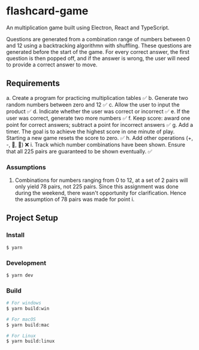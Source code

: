 # flashcard-game

An multiplication game built using Electron, React and TypeScript.

Questions are generated from a combination range of numbers between 0 and 12 using a backtracking algorithmn with shuffling. These questions are generated before the start of the game. For every correct answer, the first question is then popped off, and if the answer is wrong, the user will need to provide a correct answer to move.

## Requirements

a. Create a program for practicing multiplication tables ✅
b. Generate two random numbers between zero and 12 ✅
c. Allow the user to input the product ✅
d. Indicate whether the user was correct or incorrect ✅
e. If the user was correct, generate two more numbers ✅
f. Keep score: award one point for correct answers; subtract a point for incorrect answers ✅
g. Add a timer. The goal is to achieve the highest score in one minute of play. Starting a new
game resets the score to zero. ✅
h. Add other operations (+, -, , ) ❌
i. Track which number combinations have been shown. Ensure that all 225 pairs are guaranteed to be shown eventually. ✅

### Assumptions

1. Combinations for numbers ranging from 0 to 12, at a set of 2 pairs will only yield 78 pairs, not 225 pairs. Since this assignment was done during the weekend, there wasn't opportunity for clarification. Hence the assumption of 78 pairs was made for point i.

## Project Setup

### Install

```bash
$ yarn
```

### Development

```bash
$ yarn dev
```

### Build

```bash
# For windows
$ yarn build:win

# For macOS
$ yarn build:mac

# For Linux
$ yarn build:linux
```

